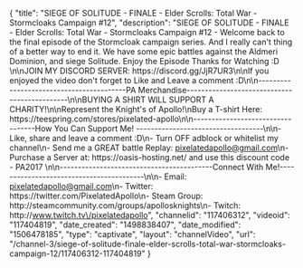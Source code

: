 {
    "title": "SIEGE OF SOLITUDE - FINALE - Elder Scrolls: Total War - Stormcloaks Campaign #12",
    "description": "SIEGE OF SOLITUDE - FINALE - Elder Scrolls: Total War - Stormcloaks Campaign #12 - Welcome back to the final episode of the Stormcloak campaign series. And I really can't thing of a better way to end it. We have some epic battles against the Aldmeri Dominion, and siege Solitude.  Enjoy the Episode Thanks for Watching :D  \n\nJOIN MY DISCORD SERVER: https:\/\/discord.gg\/JjR7UR3\n\nIf you enjoyed the video don't forget to Like and Leave a comment :D\n\n-----------------------------------------PA Merchandise---------------------------------------------\n\nBUYING A SHIRT WILL SUPPORT A CHARITY!\n\nRepresent the Knight's of Apollo!\nBuy a T-shirt Here: https:\/\/teespring.com\/stores\/pixelated-apollo\n\n----------------------------------How You Can Support Me! -----------------------------------\n\n- Like, share and leave a comment :D\n- Turn OFF adblock or whitelist my channel\n- Send me a GREAT battle Replay: pixelatedapollo@gmail.com\n- Purchase a Server at: https:\/\/oasis-hosting.net\/ and use this discount code - PA2017 \n\n------------------------------------------Connect With Me!-----------------------------------------\n\n- Email: pixelatedapollo@gmail.com\n- Twitter: https:\/\/twitter.com\/PixelatedApollo\n- Steam Group:  http:\/\/steamcommunity.com\/groups\/apollosknights\n- Twitch: http:\/\/www.twitch.tv\/pixelatedapollo",
    "channelid": "117406312",
    "videoid": "117404819",
    "date_created": "1498838407",
    "date_modified": "1506478185",
    "type": "captivate",
    "layout": "channelVideo",
    "url": "\/channel-3\/siege-of-solitude-finale-elder-scrolls-total-war-stormcloaks-campaign-12\/117406312-117404819"
}
